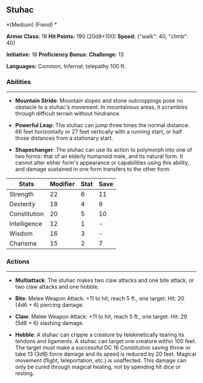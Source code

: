 ## Stuhac
*(Medium) (Fiend) *

**Armor Class:** 18
**Hit Points:** 190 (20d8+100)
**Speed:** {"walk": 40, "climb": 40}

**Initiative:** 18
**Proficiency Bonus:**
**Challenge:** 13

**Languages:** Common, Infernal; telepathy 100 ft.

### Abilities
 --- 
- **Mountain Stride**: Mountain slopes and stone outcroppings pose no obstacle to a stuhac's movement. In mountainous areas, it scrambles through difficult terrain without hindrance.

- **Powerful Leap**: The stuhac can jump three times the normal distance: 66 feet horizontally or 27 feet vertically with a running start, or half those distances from a stationary start.

- **Shapechanger**: The stuhac can use its action to polymorph into one of two forms: that of an elderly humanoid male, and its natural form. It cannot alter either form's appearance or capabilities using this ability, and damage sustained in one form transfers to the other form.



| Stats | Modifier | Stat | Save
| ---- | ---- | ---- | ---- |
| Strength | 22 | 6 | 11 |
| Dexterity | 18 | 4 | 9 |
| Constitution | 20 | 5 | 10 |
| Intelligence | 12 | 1 | - |
| Wisdom | 16 | 3 | - |
| Charisma | 15 | 2 | 7 |

### Actions
 --- 
- **Multiattack**: The stuhac makes two claw attacks and one bite attack, or two claw attacks and one hobble.

- **Bite**: Melee Weapon Attack: +11 to hit, reach 5 ft., one target. Hit: 20 (4d6 + 6) piercing damage.

- **Claw**: Melee Weapon Attack: +11 to hit, reach 5 ft., one target. Hit: 29 (5d8 + 6) slashing damage.

- **Hobble**: A stuhac can cripple a creature by telekinetically tearing its tendons and ligaments. A stuhac can target one creature within 100 feet. The target must make a successful DC 16 Constitution saving throw or take 13 (3d8) force damage and its speed is reduced by 20 feet. Magical movement (flight, teleportation, etc.) is unaffected. This damage can only be cured through magical healing, not by spending hit dice or resting.

